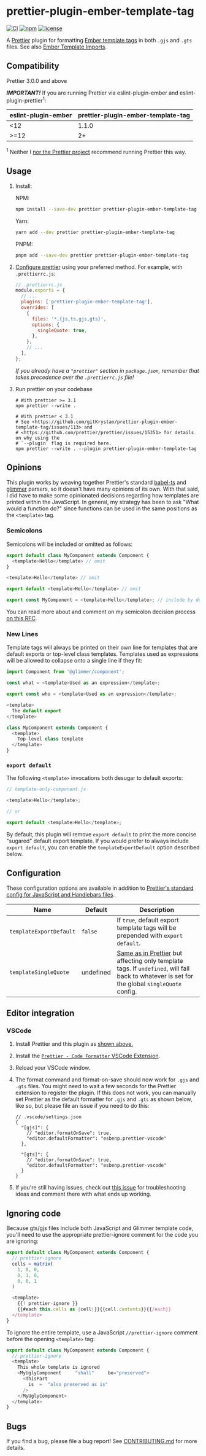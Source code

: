 # prettier-plugin-ember-template-tag

[![CI](https://github.com/gitKrystan/prettier-plugin-ember-template-tag/actions/workflows/ci.yml/badge.svg)](https://github.com/gitKrystan/prettier-plugin-ember-template-tag/actions/workflows/ci.yml)
[![npm](https://img.shields.io/npm/v/prettier-plugin-ember-template-tag.svg)](https://www.npmjs.com/package/prettier-plugin-ember-template-tag)
[![license](https://img.shields.io/npm/l/prettier-plugin-ember-template-tag.svg)](https://github.com/gitKrystan/prettier-plugin-ember-template-tag/blob/main/LICENSE.md)

A [Prettier](https://prettier.io/) plugin for formatting [Ember template tags](https://rfcs.emberjs.com/id/0779-first-class-component-templates/) in both `.gjs` and `.gts` files. See also [Ember Template Imports](https://github.com/ember-template-imports/ember-template-imports).

## Compatibility

Prettier 3.0.0 and above

**_IMPORTANT!_** If you are running Prettier via eslint-plugin-ember and eslint-plugin-prettier<sup>1</sup>:

| eslint-plugin-ember | prettier-plugin-ember-template-tag |
| ------------------- | ---------------------------------- |
| <12                 | 1.1.0                              |
| >=12                | 2+                                 |

<sup>1</sup> Neither I [nor the Prettier project](https://prettier.io/docs/en/integrating-with-linters.html) recommend running Prettier this way.

## Usage

1. Install:

   NPM:

   ```bash
   npm install --save-dev prettier prettier-plugin-ember-template-tag
   ```

   Yarn:

   ```bash
   yarn add --dev prettier prettier-plugin-ember-template-tag
   ```

   PNPM:

   ```bash
   pnpm add --save-dev prettier prettier-plugin-ember-template-tag
   ```

1. [Configure prettier](https://prettier.io/docs/en/configuration.html) using your preferred method. For example, with `.prettierrc.js`:

   ```js
   // .prettierrc.js
   module.exports = {
     // ...
     plugins: ['prettier-plugin-ember-template-tag'],
     overrides: [
       {
         files: '*.{js,ts,gjs,gts}',
         options: {
           singleQuote: true,
         },
       },
       // ...
     ],
   };
   ```

   _If you already have a `"prettier"` section in `package.json`, remember that takes precedence over the `.prettierrc.js` file!_

1. Run prettier on your codebase

   ```shell
   # With prettier >= 3.1
   npm prettier --write .

   # With prettier < 3.1
   # See <https://github.com/gitKrystan/prettier-plugin-ember-template-tag/issues/113> and
   # <https://github.com/prettier/prettier/issues/15351> for details on why using the
   # `--plugin` flag is required here.
   npm prettier --write . --plugin prettier-plugin-ember-template-tag
   ```

## Opinions

This plugin works by weaving together Prettier's standard [babel-ts](https://prettier.io/playground/#N4Igxg9gdgLgprEAuEBLWcBOAzAhmOAAgFkBPASQx3yOAB0pDDsIIAKASiUIGcZN0AcwA0DJgCNcmbgEFMmXKQA8UAK4BbcVgB8oqAF8GDOAA8ADhEwxCucXwVhrYADa4ePQgDFWhVOrPOcOoIMB5klPDUBIT0jMysnDFiTCmpTAD06YQAKgDyACK53JhwMKqYjLiVjqq4zoQAbnWqRAAWWHDJaYQlZRWEAOTtzs4QA10phnGCpYSSmImxqb3ljADaTACMehNMAEzChADMeqkAuslTUwwwpGZEAEpwAI4tfNl3RAC8gwDiAKLZAaEAA+gwAEv8ZPlgWCBgAFXIAZSBoMG8IAqqi4bl4dlyLkAHJI2GDADCRMJ-zJ2MG+X+ABlAf9SQNsg8ZGSWSBhCAIGYYKhoDxkKApJgIAB3eFSBAilB1SWKEW88QOADWpSRuGCDPQcGQeGcPDgqo1WrM+CEyH4LV5QS0ABNHXBHQyqoJajNvJh1LgYIKoIJkCBcKoYBAeSBWjB1M4AOqtVDwHiWghIuXJ1ANZOkENgdxR9AmqzwhSCP2Guom3kAKx4JiRQkCAEVVBB4FXjaaQJbMCWQ5ItM4ALShKNmASweOoR0wVrIAAcAAZeZOICb4wozCHJ3ASw0DbzXh24GX+fLQzwR1A4K7XVGSq9UCUy7gK7guzWQCb1KgbZgdo-s2cBtqeX49jAtgznOC5IAcID8LgqDOEIZIQOolYoPuACsUaqCa2S2PKRrfg0LSUC6sBImAAgCjIUCOkityBBB+j6EAA) and [glimmer](https://prettier.io/playground/#N4Igxg9gdgLgprEAuEACVAeAJgSwG7qFgA2AhgM7kC8AOiAjAE4CedhqAfDVOhgBYBGDsGDoYOGMTjsAvjIwB6QVx6ZcBdCQrU6AIwhZWIFe1OERhfYbOE53Reo6YFjkABoQEAA7jo5ZKCkjIwQAO4ACkEI-iikxKGkzP4euoykYADWcDAAyqQAtnAAMjhQcMgAZnHkcClpmdk5XumlAObITACutfT5unBYWANFpFCtnaStcABiEIz5pDDiY8ggpJ0wEO4gfDD5xADqfBJw5M1gcDnREvgSzKtglNulNYww4WmtC5XVPQBW5AAHjk2lIAIqdCDwH7EGoeZqMV6rVrEHD5QqMbZeRilGAHHBYGB8ZAADgADPCQjUDmkvKtsac4Iw8OUPABHSHwD7eGJrcgAWjKAwG20YcA5ODFH0m3yQVVhPRq+RwHUY3Q85FBcAhUPKct+HhgpF0+MJxKQACZDWkcKixgBhCDo0irU4AVm2nRqABVjTF5XCQHhugBJKBDWA5MA4nwAQXDORgzCkMJqciAA) parsers, so it doesn't have many opinions of its own. With that said, I did have to make some opinionated decisions regarding how templates are printed within the JavaScript. In general, my strategy has been to ask "What would a function do?" since functions can be used in the same positions as the `<template>` tag.

### Semicolons

Semicolons will be included or omitted as follows:

```js
export default class MyComponent extends Component {
  <template>Hello</template> // omit
}

<template>Hello</template> // omit

export default <template>Hello</template> // omit

export const MyComponent = <template>Hello</template>; // include by default, omit in no-semi mode
```

You can read more about and comment on my semicolon decision process [on this RFC](https://github.com/gitKrystan/prettier-plugin-ember-template-tag/issues/1).

### New Lines

Template tags will always be printed on their own line for templates that are default exports or top-level class templates. Templates used as expressions will be allowed to collapse onto a single line if they fit:

```js
import Component from '@glimmer/component';

const what = <template>Used as an expression</template>;

export const who = <template>Used as an expression</template>;

<template>
  The default export
</template>

class MyComponent extends Component {
  <template>
    Top-level class template
  </template>
}
```

### `export default`

The following `<template>` invocations both desugar to default exports:

```js
// template-only-component.js

<template>Hello</template>;

// or

export default <template>Hello</template>;
```

By default, this plugin will remove `export default` to print the more concise "sugared" default export template. If you would prefer to always include `export default`, you can enable the `templateExportDefault` option described below.

## Configuration

These configuration options are available in addition to [Prettier's standard config for JavaScript and Handlebars files](https://prettier.io/docs/en/options.html).

| Name                    | Default   | Description                                                                                                                                                                                     |
| ----------------------- | --------- | ----------------------------------------------------------------------------------------------------------------------------------------------------------------------------------------------- |
| `templateExportDefault` | `false`   | If `true`, default export template tags will be prepended with `export default`.                                                                                                                |
| `templateSingleQuote`   | undefined | [Same as in Prettier](https://prettier.io/docs/en/options.html#quotes) but affecting only template tags. If `undefined`, will fall back to whatever is set for the global `singleQuote` config. |

<!-- TODO: | `templatePrintWidth`  | `80`    | [Same as in Prettier](https://prettier.io/docs/en/options.html#print-width) but affecting only template tags | -->

## Editor integration

### VSCode

1. Install Prettier and this plugin as [shown above.](#usage)
1. Install the [`Prettier - Code Formatter` VSCode Extension](https://marketplace.visualstudio.com/items?itemName=esbenp.prettier-vscode).
1. Reload your VSCode window.
1. The format command and format-on-save should now work for `.gjs` and `.gts` files. You might need to wait a few seconds for the Prettier extension to register the plugin. If this does not work, you can manually set Prettier as the default formatter for `.gjs` and `.gts` as shown below, like so, but please file an issue if you need to do this:

   ```jsonc
   // .vscode/settings.json
   {
     "[gjs]": {
       // "editor.formatOnSave": true,
       "editor.defaultFormatter": "esbenp.prettier-vscode"
     },

     "[gts]": {
       // "editor.formatOnSave": true,
       "editor.defaultFormatter": "esbenp.prettier-vscode"
     }
   }
   ```

1. If you're still having issues, check out [this issue](https://github.com/gitKrystan/prettier-plugin-ember-template-tag/issues/38) for troubleshooting ideas and comment there with what ends up working.

## Ignoring code

Because gts/gjs files include both JavaScript and Glimmer template code, you'll need to use the appropriate prettier-ignore comment for the code you are ignoring:

```js
export default class MyComponent extends Component {
  // prettier-ignore
  cells = matrix(
    1, 0, 0,
    0, 1, 0,
    0, 0, 1
  )

  <template>
    {{! prettier-ignore }}
    {{#each this.cells as |cell|}}{{cell.contents}}{{/each}}
  </template>
}
```

To ignore the entire template, use a JavaScript `//prettier-ignore` comment before the opening `<template>` tag:

```js
export default class MyComponent extends Component {
  // prettier-ignore
  <template>
    This whole template is ignored
    <MyUglyComponent     "shall"     be="preserved">
      <ThisPart
        is  =  "also preserved as is"
      />
    </MyUglyComponent>
  </template>
}
```

## Bugs

If you find a bug, please file a bug report! See [CONTRIBUTING.md](CONTRIBUTING.md) for more details.
